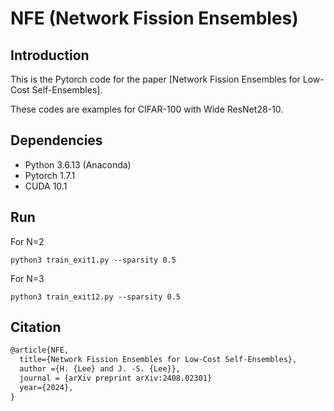 # NFE (Network Fission Ensembles)

## Introduction

This is the Pytorch code for the paper [Network Fission Ensembles for Low-Cost Self-Ensembles]. 

These codes are examples for CIFAR-100 with Wide ResNet28-10.

## Dependencies

* Python 3.6.13 (Anaconda)
* Pytorch 1.7.1
* CUDA 10.1

## Run

For N=2
```
python3 train_exit1.py --sparsity 0.5
```
For N=3
```
python3 train_exit12.py --sparsity 0.5
```

## Citation 

```latex
@article{NFE,
  title={Network Fission Ensembles for Low-Cost Self-Ensembles},
  author ={H. {Lee} and J. -S. {Lee}},
  journal = {arXiv preprint arXiv:2408.02301}
  year={2024},
}
```

